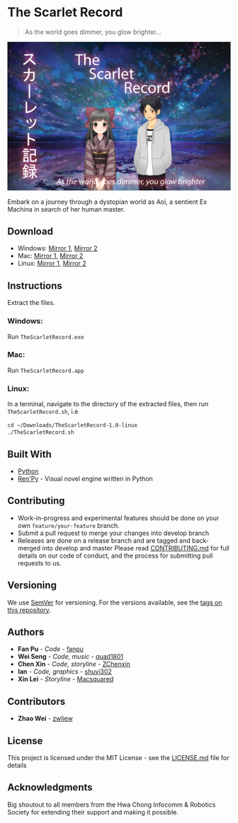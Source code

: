 # The Scarlet Record
> As the world goes dimmer, you glow brighter...

![poster](/game/gui/main_menu.png "poster")

Embark on a journey through a dystopian world as Aoi, a sentient Ex Machina in search of her human master. 

## Download
- Windows: [Mirror 1](http://www17.zippyshare.com/v/p6KWhlvm/file.html), [Mirror 2](https://nofile.io/f/AKHv83msnnP/TheScarletRecord-1.0-pc.zip)
- Mac: [Mirror 1](http://www35.zippyshare.com/v/ghyFgRdH/file.html), [Mirror 2](https://nofile.io/f/Cs8xO7tSOvr/TheScarletRecord-1.0-mac.zip)
- Linux: [Mirror 1](http://www117.zippyshare.com/v/ZkRVXy0q/file.html), [Mirror 2](https://nofile.io/f/CcxfBxbabOj/TheScarletRecord-1.0-linux.tar.bz2)

## Instructions
Extract the files.

### Windows:
Run `TheScarletRecord.exe`

### Mac:
Run `TheScarletRecord.app`

### Linux:
In a terminal, navigate to the directory of the extracted files, then run `TheScarletRecord.sh`, i.e
```
cd ~/Downloads/TheScarletRecord-1.0-linux
./TheScarletRecord.sh
```

## Built With
* [Python](https://www.python.org/)
* [Ren'Py](https://www.renpy.org/) - Visual novel engine written in Python

## Contributing
* Work-in-progress and experimental features should be done on your own `feature/your-feature` branch.
* Submit a pull request to merge your changes into develop branch
* Releases are done on a release branch and are tagged and back-merged into develop and master
Please read [CONTRIBUTING.md]() for full details on our code of conduct, and the process for submitting pull requests to us.

## Versioning
We use [SemVer](http://semver.org/) for versioning. For the versions available, see the [tags on this repository](https://github.com/fanpu/irs-vn/tags). 

## Authors
* **Fan Pu** - *Code* - [fanpu](https://github.com/fanpu)
* **Wei Seng** - *Code, music* - [quad1801](https://github.com/quad1801)
* **Chen Xin** - *Code, storyline* - [ZChenxin](https://github.com/ZChenxin)
* **Ian** - *Code, graphics* - [shuvi302](https://github.com/shuvi302)
* **Xin Lei** - *Storyline* - [Macsquared](https://github.com/Macsquared)

## Contributors
* **Zhao Wei** - [zwliew](https://github.com/zwliew)


## License

This project is licensed under the MIT License - see the [LICENSE.md](LICENSE.md) file for details

## Acknowledgments
Big shoutout to all members from the Hwa Chong Infocomm & Robotics Society for extending their support and making it possible.
